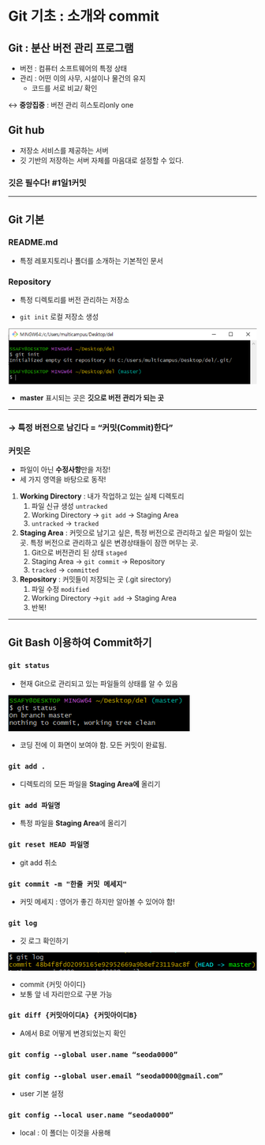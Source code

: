 # Git 기초 : 소개와 commit

## Git : **분산 버전 관리 프로그램**

- 버전 : 컴퓨터 소프트웨어의 특정 상태
- 관리 : 어떤 이의 사무, 시설이나 물건의 유지
  - 코드를 서로 비교/ 확인

↔ **중앙집중** : 버전 관리 히스토리only one

## Git hub

- 저장소 서비스를 제공하는 서버
- 깃 기반의 저장하는 서버 자체를 마음대로 설정할 수 있다.

### 깃은 필수다! #1일1커밋

---

## Git 기본

### README.md

- 특정 레포지토리나 폴더를 소개하는 기본적인 문서

### Repository

- 특정 디렉토리를 버전 관리하는 저장소

- `git init` 로컬 저장소 생성

![Untitled](../images/Git1_1.png)

- **master** 표시되는 곳은 **깃으로 버전 관리가 되는 곳**

---

### → 특정 버전으로 남긴다 = “커밋(Commit)한다”

### 커밋은

- 파일이 아닌 **수정사항**만을 저장!
- 세 가지 영역을 바탕으로 동작!

1. **Working Directory** : 내가 작업하고 있는 실제 디렉토리
   1. 파일 신규 생성 `untracked`
   2. Working Directory → `git add` → Staging Area
   3. `untracked` → `tracked`
2. **Staging Area** : 커밋으로 남기고 싶은, 특정 버전으로 관리하고 싶은 파일이 있는 곳. 특정 버전으로 관리하고 싶은 변경상태들이 잠깐 머무는 곳.
   1. Git으로 버전관리 된 상태 `staged`
   2. Staging Area → `git commit` → Repository
   3. `tracked` → `committed`
3. **Repository** : 커밋들이 저장되는 곳 (.git sirectory)
   1. 파일 수정 `modified`
   2. Working Directory →`git add` → Staging Area
   3. 반복!

---

## Git Bash 이용하여 Commit하기

### `git status`

- 현재 Git으로 관리되고 있는 파일들의 상태를 알 수 있음

![Untitled](../images/Git1_2.png)

- 코딩 전에 이 화면이 보여야 함. 모든 커밋이 완료됨.

### `git add .`

- 디렉토리의 모든 파일을 **Staging Area에** 올리기

### `git add 파일명`

- 특정 파일을 **Staging Area**에 올리기

### `git reset HEAD 파일명`

- git add 취소

### `git commit -m "한줄 커밋 메세지"`

- 커밋 메세지 : 영어가 좋긴 하지만 알아볼 수 있어야 함!

### `git log`

- 깃 로그 확인하기

![Untitled](../images/Git1_3.png)

- commit {커밋 아이디}
- 보통 앞 네 자리만으로 구분 가능

### `git diff {커밋아이디A} {커밋아이디B}`

- A에서 B로 어떻게 변경되었는지 확인

### `git config --global user.name “seoda0000”`

### `git config --global user.email “seoda0000@gmail.com”`

- user 기본 설정

### `git config --local user.name “seoda0000”`

- local : 이 폴더는 이것을 사용해
